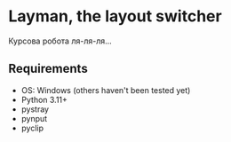 # Layman, the layout switcher

Курсова робота ля-ля-ля...

## Requirements
- OS: Windows (others haven't been tested yet)
- Python 3.11+
- pystray
- pynput
- pyclip